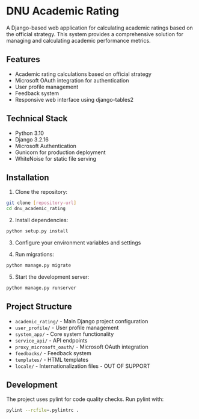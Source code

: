 # DNU Academic Rating

A Django-based web application for calculating academic ratings based on the official strategy. This system provides a comprehensive solution for managing and calculating academic performance metrics.

## Features

- Academic rating calculations based on official strategy
- Microsoft OAuth integration for authentication
- User profile management
- Feedback system
- Responsive web interface using django-tables2

## Technical Stack

- Python 3.10
- Django 3.2.16
- Microsoft Authentication
- Gunicorn for production deployment
- WhiteNoise for static file serving

## Installation

1. Clone the repository:
```bash
git clone [repository-url]
cd dnu_academic_rating
```

2. Install dependencies:
```bash
python setup.py install
```

3. Configure your environment variables and settings

4. Run migrations:
```bash
python manage.py migrate
```

5. Start the development server:
```bash
python manage.py runserver
```

## Project Structure

- `academic_rating/` - Main Django project configuration
- `user_profile/` - User profile management
- `system_app/` - Core system functionality
- `service_api/` - API endpoints
- `proxy_microsoft_oauth/` - Microsoft OAuth integration
- `feedbacks/` - Feedback system
- `templates/` - HTML templates
- `locale/` - Internationalization files - OUT OF SUPPORT

## Development

The project uses pylint for code quality checks. Run pylint with:
```bash
pylint --rcfile=.pylintrc .
```
